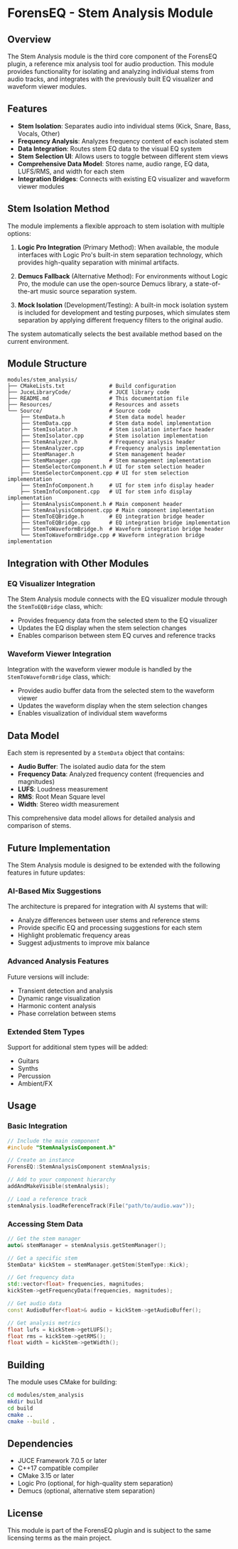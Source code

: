 # ForensEQ - Stem Analysis Module

## Overview

The Stem Analysis module is the third core component of the ForensEQ plugin, a reference mix analysis tool for audio production. This module provides functionality for isolating and analyzing individual stems from audio tracks, and integrates with the previously built EQ visualizer and waveform viewer modules.

## Features

- **Stem Isolation**: Separates audio into individual stems (Kick, Snare, Bass, Vocals, Other)
- **Frequency Analysis**: Analyzes frequency content of each isolated stem
- **Data Integration**: Routes stem EQ data to the visual EQ system
- **Stem Selection UI**: Allows users to toggle between different stem views
- **Comprehensive Data Model**: Stores name, audio range, EQ data, LUFS/RMS, and width for each stem
- **Integration Bridges**: Connects with existing EQ visualizer and waveform viewer modules

## Stem Isolation Method

The module implements a flexible approach to stem isolation with multiple options:

1. **Logic Pro Integration** (Primary Method): When available, the module interfaces with Logic Pro's built-in stem separation technology, which provides high-quality separation with minimal artifacts.

2. **Demucs Fallback** (Alternative Method): For environments without Logic Pro, the module can use the open-source Demucs library, a state-of-the-art music source separation system.

3. **Mock Isolation** (Development/Testing): A built-in mock isolation system is included for development and testing purposes, which simulates stem separation by applying different frequency filters to the original audio.

The system automatically selects the best available method based on the current environment.

## Module Structure

```
modules/stem_analysis/
├── CMakeLists.txt              # Build configuration
├── JuceLibraryCode/            # JUCE library code
├── README.md                   # This documentation file
├── Resources/                  # Resources and assets
└── Source/                     # Source code
    ├── StemData.h              # Stem data model header
    ├── StemData.cpp            # Stem data model implementation
    ├── StemIsolator.h          # Stem isolation interface header
    ├── StemIsolator.cpp        # Stem isolation implementation
    ├── StemAnalyzer.h          # Frequency analysis header
    ├── StemAnalyzer.cpp        # Frequency analysis implementation
    ├── StemManager.h           # Stem management header
    ├── StemManager.cpp         # Stem management implementation
    ├── StemSelectorComponent.h # UI for stem selection header
    ├── StemSelectorComponent.cpp # UI for stem selection implementation
    ├── StemInfoComponent.h     # UI for stem info display header
    ├── StemInfoComponent.cpp   # UI for stem info display implementation
    ├── StemAnalysisComponent.h # Main component header
    ├── StemAnalysisComponent.cpp # Main component implementation
    ├── StemToEQBridge.h        # EQ integration bridge header
    ├── StemToEQBridge.cpp      # EQ integration bridge implementation
    ├── StemToWaveformBridge.h  # Waveform integration bridge header
    └── StemToWaveformBridge.cpp # Waveform integration bridge implementation
```

## Integration with Other Modules

### EQ Visualizer Integration

The Stem Analysis module connects with the EQ visualizer module through the `StemToEQBridge` class, which:

- Provides frequency data from the selected stem to the EQ visualizer
- Updates the EQ display when the stem selection changes
- Enables comparison between stem EQ curves and reference tracks

### Waveform Viewer Integration

Integration with the waveform viewer module is handled by the `StemToWaveformBridge` class, which:

- Provides audio buffer data from the selected stem to the waveform viewer
- Updates the waveform display when the stem selection changes
- Enables visualization of individual stem waveforms

## Data Model

Each stem is represented by a `StemData` object that contains:

- **Audio Buffer**: The isolated audio data for the stem
- **Frequency Data**: Analyzed frequency content (frequencies and magnitudes)
- **LUFS**: Loudness measurement
- **RMS**: Root Mean Square level
- **Width**: Stereo width measurement

This comprehensive data model allows for detailed analysis and comparison of stems.

## Future Implementation

The Stem Analysis module is designed to be extended with the following features in future updates:

### AI-Based Mix Suggestions

The architecture is prepared for integration with AI systems that will:

- Analyze differences between user stems and reference stems
- Provide specific EQ and processing suggestions for each stem
- Highlight problematic frequency areas
- Suggest adjustments to improve mix balance

### Advanced Analysis Features

Future versions will include:
- Transient detection and analysis
- Dynamic range visualization
- Harmonic content analysis
- Phase correlation between stems

### Extended Stem Types

Support for additional stem types will be added:
- Guitars
- Synths
- Percussion
- Ambient/FX

## Usage

### Basic Integration

```cpp
// Include the main component
#include "StemAnalysisComponent.h"

// Create an instance
ForensEQ::StemAnalysisComponent stemAnalysis;

// Add to your component hierarchy
addAndMakeVisible(stemAnalysis);

// Load a reference track
stemAnalysis.loadReferenceTrack(File("path/to/audio.wav"));
```

### Accessing Stem Data

```cpp
// Get the stem manager
auto& stemManager = stemAnalysis.getStemManager();

// Get a specific stem
StemData* kickStem = stemManager.getStem(StemType::Kick);

// Get frequency data
std::vector<float> frequencies, magnitudes;
kickStem->getFrequencyData(frequencies, magnitudes);

// Get audio data
const AudioBuffer<float>& audio = kickStem->getAudioBuffer();

// Get analysis metrics
float lufs = kickStem->getLUFS();
float rms = kickStem->getRMS();
float width = kickStem->getWidth();
```

## Building

The module uses CMake for building:

```bash
cd modules/stem_analysis
mkdir build
cd build
cmake ..
cmake --build .
```

## Dependencies

- JUCE Framework 7.0.5 or later
- C++17 compatible compiler
- CMake 3.15 or later
- Logic Pro (optional, for high-quality stem separation)
- Demucs (optional, alternative stem separation)

## License

This module is part of the ForensEQ plugin and is subject to the same licensing terms as the main project.

